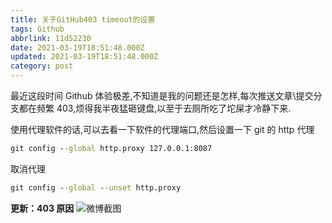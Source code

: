 ```yaml
---
title: 关于GitHub403 timeout的设置
tags: Github
abbrlink: 11d52230
date: 2021-03-19T18:51:48.000Z
updated: 2021-03-19T18:51:48.000Z
category: post
---
```


最近这段时间 Github 体验极差,不知道是我的问题还是怎样,每次推送文章\提交分支都在频繁 403,烦得我半夜猛砸键盘,以至于去厕所吃了坨屎才冷静下来.

使用代理软件的话,可以去看一下软件的代理端口,然后设置一下 git 的 http 代理

```cmd
git config --global http.proxy 127.0.0.1:8087
```

取消代理

```cmd
git config --global --unset http.proxy
```

**更新：403 原因**
![微博截图](/blog_images/github403_block.png)
